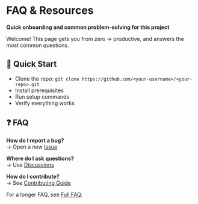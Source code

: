 # FAQ & Resources
**Quick onboarding and common problem-solving for this project**

Welcome! This page gets you from zero → productive, and answers the most common questions.

## 🚀 Quick Start
- Clone the repo: `git clone https://github.com/<your-username>/<your-repo>.git`
- Install prerequisites
- Run setup commands
- Verify everything works

## ❓ FAQ
**How do I report a bug?**  
→ Open a new [Issue](https://github.com/meganzalepeski/Github-Project/issues)

**Where do I ask questions?**  
→ Use [Discussions](https://github.com/meganzalepeski/Github-Project/discussions)

**How do I contribute?**  
→ See [Contributing Guide](contributing.md)

For a longer FAQ, see [Full FAQ](faq.md).
